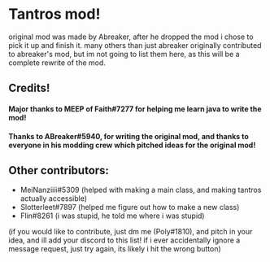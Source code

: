 # Tantros mod!
original mod was made by Abreaker, after he dropped the mod i chose to pick it up and finish it. many others than just abreaker originally contributed to abreaker's mod, but im not going to list them here, as this will be a complete rewrite of the mod. 

## Credits!

#### Major thanks to MEEP of Faith#7277 for helping me learn java to write the mod!

#### Thanks to ABreaker#5940, for writing the original mod, and thanks to everyone in his modding crew which pitched ideas for the original mod!

## Other contributors:

- MeiNanziiii#5309 (helped with making a main class, and making tantros actually accessible)
- Slotterleet#7897 (helped me figure out how to make a new class)
- Flin#8261 (i was stupid, he told me where i was stupid)

(if you would like to contribute, just dm me (Poly#1810), and pitch in your idea, and ill add your discord to this list! if i ever accidentally ignore a message request, just try again, its likely i hit the wrong button)
